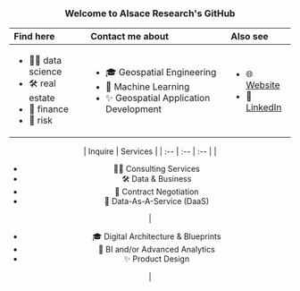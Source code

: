 <div align='center'>

### Welcome to Alsace Research's GitHub

</div>
<div align='center'>

| Find here | Contact me about | Also see |
| :-- | :-- | :-- |
| <ul><li>🏄‍♂️ data science</li><li>🛠 real estate</li><li>🌱 finance</li><li>🌱 risk</li></ul> | <ul><li>🎓 Geospatial Engineering</li><li>🤖 Machine Learning</li><li>✨ Geospatial Application Development</li></ul> | <ul><li>🌐 <a href='https://alsace-research.github.io'>Website</a></li><li>💼 <a href='https://linkedin.com/'>LinkedIn</a></li></ul>

</div>


</div>
<div align='center'>

| Inquire | Services | 
| :-- | :-- | :-- |
| <ul><li>🏄‍♂️ Consulting Services</li><li>🛠 Data & Business</li><li>🌱 Contract Negotiation</li><li>🌱 Data-As-A-Service (DaaS) </li></ul> | <ul><li>🎓 Digital Architecture & Blueprints</li><li>🤖 BI and/or Advanced Analytics</li><li>✨ Product Design</li></ul> |

</div>
